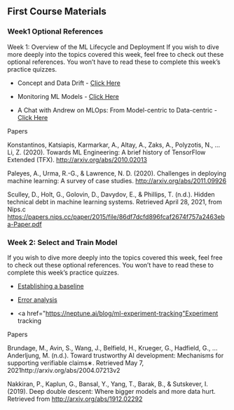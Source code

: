 
## First Course Materials
### Week1 Optional References
Week 1: Overview of the ML Lifecycle and Deployment
If you wish to dive more deeply into the topics covered this week, feel free to check out these optional references. You won’t have to read these to complete this week’s practice quizzes.

* Concept and Data Drift - <a href="https://towardsdatascience.com/machine-learning-in-production-why-you-should-care-about-data-and-concept-drift-d96d0bc907fb">Click Here</a>

* Monitoring ML Models - <a href="https://christophergs.com/machine%20learning/2020/03/14/how-to-monitor-machine-learning-models/">Click Here</a>

* A Chat with Andrew on MLOps: From Model-centric to Data-centric - <a href="https://www.youtube.com/watch?v=06-AZXmwHjo&feature=youtu.be">Click Here</a>

Papers

Konstantinos, Katsiapis, Karmarkar, A., Altay, A., Zaks, A., Polyzotis, N., … Li, Z. (2020). Towards ML Engineering: A brief history of TensorFlow Extended (TFX). http://arxiv.org/abs/2010.02013 

Paleyes, A., Urma, R.-G., & Lawrence, N. D. (2020). Challenges in deploying machine learning: A survey of case studies. http://arxiv.org/abs/2011.09926

Sculley, D., Holt, G., Golovin, D., Davydov, E., & Phillips, T. (n.d.). Hidden technical debt in machine learning systems. Retrieved April 28, 2021, from Nips.c https://papers.nips.cc/paper/2015/file/86df7dcfd896fcaf2674f757a2463eba-Paper.pdf

### Week 2: Select and Train Model
If you wish to dive more deeply into the topics covered this week, feel free to check out these optional references. You won’t have to read these to complete this week’s practice quizzes.

* <a href="https://blog.ml.cmu.edu/2020/08/31/3-baselines/">Establishing a baseline</a>

* <a href="https://techcommunity.microsoft.com/t5/azure-ai/responsible-machine-learning-with-error-analysis/ba-p/2141774">Error analysis</a>

* <a href="https://neptune.ai/blog/ml-experiment-tracking"Experiment tracking</a>

Papers

Brundage, M., Avin, S., Wang, J., Belfield, H., Krueger, G., Hadfield, G., … Anderljung, M. (n.d.). Toward trustworthy AI development: Mechanisms for supporting verifiable claims∗. Retrieved May 7, 2021http://arxiv.org/abs/2004.07213v2

Nakkiran, P., Kaplun, G., Bansal, Y., Yang, T., Barak, B., & Sutskever, I. (2019). Deep double descent: Where bigger models and more data hurt. Retrieved from http://arxiv.org/abs/1912.02292
